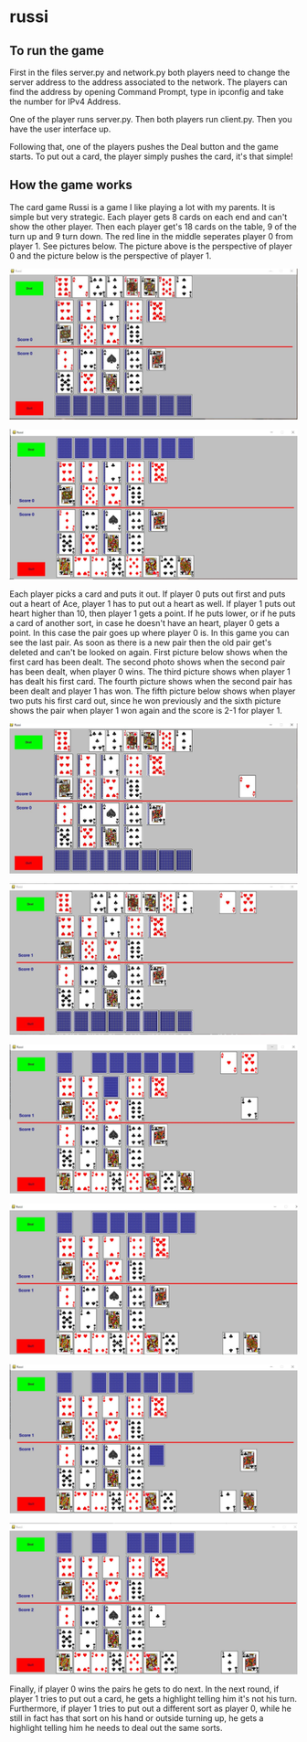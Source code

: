 # russi

## To run the game
First in the files server.py and network.py both players need to change the server address to the address associated to the network. The players can find the address by opening Command Prompt, type in ipconfig and take the number for IPv4 Address.

One of the player runs server.py. Then both players run client.py. Then you have the user interface up.

Following that, one of the players pushes the Deal button and the game starts. To put out a card, the player simply pushes the card, it's that simple!

## How the game works
The card game Russi is a game I like playing a lot with my parents. It is simple but very strategic. Each player gets 8 cards on each end and can't show the other player. Then each player get's 18 cards on the table, 9 of the turn up and 9 turn down. The red line in the middle seperates player 0 from player 1. See pictures below. The picture above is the perspective of player 0 and the picture below is the perspective of player 1.

![Screenshot](pic1.JPG)

![Screenshot](pic2.JPG)

Each player picks a card and puts it out. If player 0 puts out first and puts out a heart of Ace, player 1 has to put out a heart as well. If player 1 puts out heart higher than 10, then player 1 gets a point. If he puts lower, or if he puts a card of another sort, in case he doesn't have an heart, player 0 gets a point. In this case the pair goes up where player 0 is. In this game you can see the last pair. As soon as there is a new pair then the old pair get's deleted and can't be looked on again. First picture below shows when the first card has been dealt. The second photo shows when the second pair has been dealt, when player 0 wins. The third picture shows when player 1 has dealt his first card. The fourth picture shows when the second pair has been dealt and player 1 has won. The fifth picture below shows when player two puts his first card out, since he won previously and the sixth picture shows the pair when player 1 won again and the score is 2-1 for player 1.

![Screenshot](pic3.JPG)

![Screenshot](pic4.JPG)

![Screenshot](pic5.JPG)

![Screenshot](pic6.JPG)

![Screenshot](pic7.JPG)

![Screenshot](pic8.JPG)

Finally, if player 0 wins the pairs he gets to do next. In the next round, if player 1 tries to put out a card, he gets a highlight telling him it's not his turn. Furthermore, if player 1 tries to put out a different sort as player 0, while he still in fact has that sort on his hand or outside turning up, he gets a highlight telling him he needs to deal out the same sorts.

